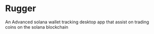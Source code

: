 # Rugger
An Advanced solana wallet tracking desktop app that assist on trading coins on the solana blockchain

